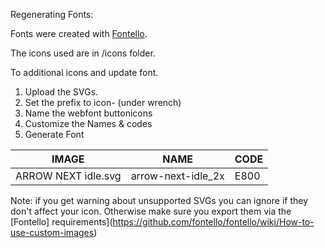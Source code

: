 Regenerating Fonts:

Fonts were created with [Fontello](https://fontello.com/).

The icons used are in /icons folder.

To additional icons and update font.
1. Upload the SVGs.
1. Set the prefix to icon- (under wrench)
1. Name the webfont buttonicons
1. Customize the Names & codes
1. Generate Font

| IMAGE  | NAME  | CODE  |
|---|---|---|
| ARROW NEXT idle.svg  | arrow-next-idle_2x  | E800  |

Note: if you get warning about unsupported SVGs you can ignore if they don't affect your icon.  Otherwise make sure you export them via the [Fontello] requirements](https://github.com/fontello/fontello/wiki/How-to-use-custom-images)